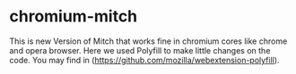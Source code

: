 ﻿# chromium-mitch
This is new Version of Mitch that works fine in chromium cores like chrome and opera browser.
Here we used Polyfill to make little changes on the code. You may find in (https://github.com/mozilla/webextension-polyfill).
